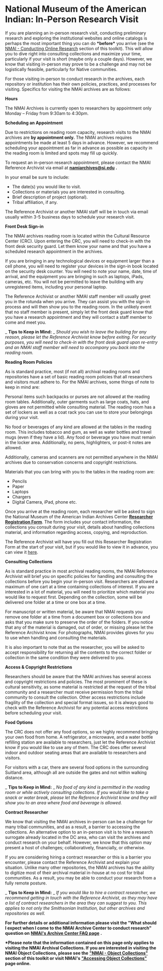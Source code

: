 # National Museum of the American Indian: In-Person Research Visit  

If you are planning an in-person research visit, conducting preliminary research and exploring the institutional websites and online catalogs is perhaps the most important thing you can do **\*before\*** you arrive (see the [NMAI - Conducting Online Research](https://emailwsu.sharepoint.com/:w:/r/teams/libraries.cdsc/_layouts/15/Doc.aspx?sourcedoc=%7B0591CCFE-8ECD-4B0A-B20A-D7BF09B7181B%7D&file=NMAI_Conducting%20Research_RT.docx&action=edit&mobileredirect=true&wdPreviousSession=4da4df3d-cb9c-479c-9d29-2d47a8a5a4da&wdOrigin=TEAMS-ELECTRON.teamsSdk.undefined&cid=084d5641-34c3-4527-884a-72aba40eaa9f) section of this toolkit). This will allow you to dive right into consulting collections and maximize your time, particularly if your visit is short (maybe only a couple days). However, we know that visiting in-person may prove to be a challenge and may not be logistically feasible, particularly for Native communities.

For those visiting in-person to conduct research in the archives, each repository or institution has their own policies, practices, and processes for visiting. Specifics for visiting the NMAI archives are as follows:

**Hours**

The NMAI Archives is currently open to researchers by appointment only Monday – Friday from 9:30am to 4:30pm.

**Scheduling an Appointment**

Due to restrictions on reading room capacity, research visits to the NMAI archives are **by appointment only.** The NMAI archives requires appointments be made at least 5 days in advance. However, we recommend scheduling your appointment as far in advance as possible as capacity in the reading room is limited and spots may fill up quickly.

To request an in-person research appointment, please contact the NMAI Reference Archivist via email at [**namiarchives@si.edu**](mailto:namiarchives@si.edu) **.**

In your email be sure to include:

- The date(s) you would like to visit.
- Collections or materials you are interested in consulting.
- Brief description of project (optional).
- Tribal affiliation, if any.

The Reference Archivist or another NMAI staff will be in touch via email usually within 3-5 business days to schedule your research visit.

**Front Desk Sign-in**

The NMAI archives reading room is located within the Cultural Resource Center (CRC). Upon entering the CRC, you will need to check-in with the front desk security guard. Let them know your name and that you have a scheduled research appointment in the archives.

If you are bringing in any technological devices or equipment larger than a cell phone, you will need to register your devices in the sign-in book located on the security desk counter. You will need to note your name, date, time of arrival, and the equipment you are bringing in such as laptops, iPads, cameras, etc. You will not be permitted to leave the building with any unregistered items, including your personal laptop.

The Reference Archivist or another NMAI staff member will usually greet you in the rotunda when you arrive. They can assist you with the sign-in process and will then show you to the reading room. In the unlikely event that no staff member is present, simply let the front desk guard know that you have a research appointment and they will contact a staff member to come and meet you.

_ **Tips to Keep in Mind:** _ _Should you wish to leave the building for any reason, please let the Reference Archivist know before exiting. For security purposes, you will need to check-in with the front desk guard upon re-entry and an NMAI staff member will need to accompany you back into the reading room._

**Reading Room Policies**

As is standard practice, most (if not all) archival reading rooms and repositories have a set of basic reading room policies that all researchers and visitors must adhere to. For the NMAI archives, some things of note to keep in mind are:

Personal items such backpacks or purses are not allowed at the reading room tables. Additionally, outer garments such as large coats, hats, and gloves are not permitted while consulting material. The reading room has a set of lockers as well as a coat rack you can use to store your belongings during your visit.

No food or beverages of any kind are allowed at the tables in the reading room. This includes tobacco and gum, as well as water bottles and travel mugs (even if they have a lid). Any food or beverage you have must remain in the locker area. Additionally, no pens, highlighters, or post-it notes are allowed.

Additionally, cameras and scanners are not permitted anywhere in the NMAI archives due to conservation concerns and copyright restrictions.

Materials that you can bring with you to the tables in the reading room are:

- Pencils
- Paper
- Laptops
- Chargers
- Digital Camera, iPad, phone etc.

Once you arrive at the reading room, each researcher will be asked to sign the National Museum of the American Indian Archives Center [**Researcher Registration Form**](https://emailwsu.sharepoint.com/teams/libraries.cdsc/Shared%20Documents/Mukurtu/Mukurtu%20Grants/Mukurtu%20Shared%202020-2022/Research%20Toolkit%20%26%20MMTT%20Documentation/Research%20Toolkit%20Template%20Docs/RT_NMAI/Appendix%20Items/NMAI%20Archives%20Center%20Researcher%20Registration.pdf?CT=1663892545310&OR=ItemsView). The form includes your contact information, the collections you consult during your visit, details about handling collections material, and information regarding access, copying, and reproduction.

The Reference Archivist will have you fill out this Researcher Registration Form at the start of your visit, but if you would like to view it in advance, you can view it [here](https://emailwsu.sharepoint.com/teams/libraries.cdsc/Shared%20Documents/Mukurtu/Mukurtu%20Grants/Mukurtu%20Shared%202020-2022/Research%20Toolkit%20%26%20MMTT%20Documentation/Research%20Toolkit%20Template%20Docs/RT_NMAI/Appendix%20Items/NMAI%20Archives%20Center%20Researcher%20Registration.pdf?CT=1663892545310&OR=ItemsView).

**Consulting Collections**

As is standard practice in most archival reading rooms, the NMAI Reference Archivist will brief you on specific policies for handling and consulting the collections before you begin your in-person visit. Researchers are allowed a maximum of one cart at a time containing collections of interest. If you are interested in a lot of material, you will need to prioritize which material you would like to request first. Depending on the collection, some will be delivered one folder at a time or one box at a time.

For manuscript or written material, be aware that NMAI requests you remove one folder at a time from a document box or collections box and asks that you make sure to preserve the order of the folders. If you notice that any of the material is damaged, out of order, or missing please let the Reference Archivist know. For photographs, NMAI provides gloves for you to use when handling and consulting the materials.

It is also important to note that as the researcher, you will be asked to accept responsibility for returning all the contents to the correct folder or collection in the same condition they were delivered to you.

**Access & Copyright Restrictions**

Researchers should be aware that the NMAI archives has several access and copyright restrictions and policies. The most prominent of these is cultural sensitivity, as some material is restricted at the request of the tribal community and a researcher must receive permission from the tribal community to consult the collection. Other access restrictions include fragility of the collection and special format issues, so it is always good to check with the Reference Archivist for any potential access restrictions before scheduling your visit.

**Food Options**

The CRC does not offer any food options, so we highly recommend bringing your own food from home. A refrigerator, a microwave, and a water bottle refilling station are available to researchers, just let the Reference Archivist know if you would like to use any of them. The CRC does offer several indoor and outdoor seating areas that are available to researchers and visitors.

For visitors with a car, there are several food options in the surrounding Suitland area, although all are outside the gates and not within walking distance.

_ **Tips to Keep in Mind:** _ _No food of any kind is permitted in the reading room or while actively consulting collections. If you would like to take a snack or water break, please let the Reference Archivist know and they will show you to an area where food and beverage is allowed._

**Contract Researcher**

We know that visiting the NMAI archives in-person can be a challenge for many tribal communities, and as a result, a barrier to accessing the collections. An alternative option to an in-person visit is to hire a research surrogate already located in the DC area, who can visit the archives and conduct research on your behalf. However, we know that this option may present a host of challenges; collaboratively, financially, or otherwise.

If you are considering hiring a contract researcher or this is a barrier you encounter, please contact the Reference Archivist and explain your situation. Unlike many other repositories, the NMAI archives has the ability to digitize most of their archival material in-house at no cost for tribal communities. As a result, you may be able to conduct your research from a fully remote posture.

_ **Tips to Keep in Mind:** _ _If you would like to hire a contract researcher, we recommend getting in touch with the Reference Archivist, as they may have a list of contract researchers in the area they can suggest to you. This applies to not only the Smithsonian Institution, but other archives and repositories as well._

**For further details or additional information please visit the "What should I expect when I come to the NMAI Archive Center to conduct research" question on** [**NMAI's Archive Center FAQ page**](https://americanindian.si.edu/explore/collections/archive/faq) **.**

**\*Please note that the information contained on this page only applies to visiting the NMAI Archival Collections. If you are interested in visiting the NMAI Object Collections, please see the** [**"NMAI - Object Collections"**](https://emailwsu.sharepoint.com/:w:/r/teams/libraries.cdsc/_layouts/15/Doc.aspx?sourcedoc=%7B8550C9EC-0113-4B11-8AE1-0C26BA4C0582%7D&file=NMAI_Object%20Collections_RT.docx&action=edit&mobileredirect=true&wdPreviousSession=ecb66ce8-ef68-41bd-a067-b18c0301876b&wdOrigin=TEAMS-ELECTRON.teamsSdk.undefined&cid=bd8aac0d-737c-4188-b6e8-d52e3f9407ad) **section of this toolkit or visit NMAI's** [**"Accessing Object Collections"**](https://americanindian.si.edu/explore/collections/accessing) **page online.**
